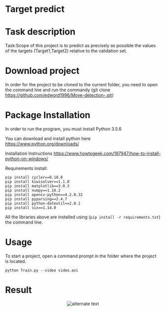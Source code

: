 # Target predict
# Task description
 Task:Scope of this project is to predict as precisely as possible the values of the targets (Target1,Target2) relative to the validation set.
 
 # Download project
 In order for the project to be cloned to the current folder, you need to open the command line and run the commandу (git clone 
 https://github.com/edword1996/Move-detection-.git)
 
# Package Installation

In order to run the program, you must install Python 3.5.6

You can download and install python here https://www.python.org/downloads/

Installation Instructions https://www.howtogeek.com/197947/how-to-install-python-on-windows/

Requirements install:
```
pip install cycler==0.10.0
pip install kiwisolver==1.1.0
pip install matplotlib==3.0.3
pip install numpy==1.18.2
pip install opencv-python==4.2.0.32
pip install pyparsing==2.4.7
pip install python-dateutil==2.8.1
pip install six==1.14.0
```
All the libraries above are installed using (```pip install -r requirements.txt```) the command line.

# Usage
To start a project, open a command prompt in the folder where the project is located.
```
python Train.py --video video.avi
```
# Result

<p align="center"> 
    <img src="https://user-images.githubusercontent.com/54912523/81107656-33dbf500-8f20-11ea-87c1-4d46eb390362.jpg" alt="alternate text">
 </p>
